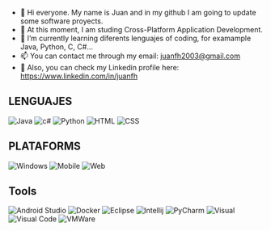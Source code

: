 - 👋 Hi everyone. My name is Juan and in my github I am going to update some software proyects.
- 📗 At this moment, I am studing Cross-Platform Application Development.
- 🌱 I’m currently learning diferents lenguajes of coding, for examample Java, Python, C, C#...
- 📫 You can contact me through my email: juanfh2003@gmail.com
- 📲 Also, you can check my Linkedin profile here: https://www.linkedin.com/in/juanfh

<!---
Juanfh11/Juanfh11 is a ✨ special ✨ repository because its `README.md` (this file) appears on your GitHub profile.
You can click the Preview link to take a look at your changes.
--->
## LENGUAJES
![Java](https://github.com/Juanfh11/Images/blob/main/java.png?raw=true)
![c#](https://github.com/Juanfh11/Images/blob/main/c%23.png?raw=true)
![Python](https://github.com/Juanfh11/Images/blob/main/python.png?raw=true)
![HTML](https://github.com/Juanfh11/Images/blob/main/html.png?raw=true)
![CSS](https://github.com/Juanfh11/Images/blob/main/css.png?raw=true)
## PLATAFORMS
![Windows](https://github.com/Juanfh11/Images/blob/main/windows.png?raw=true)
![Mobile](https://github.com/Juanfh11/Images/blob/main/movil.png?raw=true)
![Web](https://github.com/Juanfh11/Images/blob/main/web.png?raw=true)
## Tools
![Android Studio](https://github.com/Juanfh11/Images/blob/main/android.png?raw=true)
![Docker](https://github.com/Juanfh11/Images/blob/main/docker.png?raw=true)
![Eclipse](https://raw.githubusercontent.com/Juanfh11/Images/e30b2264ba06cd37312b45bc06e4c626c8f7d34f/eclipse.svg?token=A3WGJAYHK5MTALM677BYQTDDTRKYY)
![Intellij](https://github.com/Juanfh11/Images/blob/main/intellij.png?raw=true)
![PyCharm](https://github.com/Juanfh11/Images/blob/main/pycharm.png?raw=true)
![Visual](https://github.com/Juanfh11/Images/blob/main/visual%20studio.png?raw=true)
![Visual Code](https://github.com/Juanfh11/Images/blob/main/visual.png?raw=true)
![VMWare](https://github.com/Juanfh11/Images/blob/main/vmware.png?raw=true)
